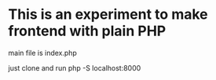 # This is an experiment to make frontend with plain PHP

main file is index.php

just clone and run php -S localhost:8000
